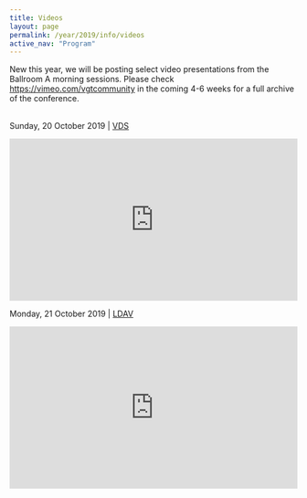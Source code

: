 ```yaml
---
title: Videos
layout: page
permalink: /year/2019/info/videos
active_nav: "Program"
---
```

New this year, we will be posting select video presentations from the Ballroom A morning sessions. Please check https://vimeo.com/vgtcommunity in the coming 4-6 weeks for a full archive of the conference.  
<br>

Sunday, 20 October 2019 | [VDS](http://www.visualdatascience.org)  
 
<div style='padding:56.25% 0 0 0;position:relative;'><iframe src='https://vimeo.com/showcase/6517822/embed' allowfullscreen frameborder='0' style='position:absolute;top:0;left:0;width:100%;height:100%;'></iframe></div>

Monday, 21 October 2019 | [LDAV](https://ldav.org)  

<div style='padding:56.34% 0 0 0;position:relative;'><iframe src='https://vimeo.com/showcase/6518210/embed' allowfullscreen frameborder='0' style='position:absolute;top:0;left:0;width:100%;height:100%;'></iframe></div>

